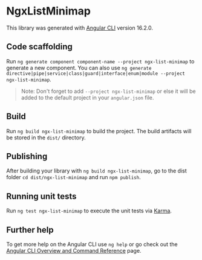 # NgxListMinimap

This library was generated with [Angular CLI](https://github.com/angular/angular-cli) version 16.2.0.

## Code scaffolding

Run `ng generate component component-name --project ngx-list-minimap` to generate a new component. You can also use `ng generate directive|pipe|service|class|guard|interface|enum|module --project ngx-list-minimap`.
> Note: Don't forget to add `--project ngx-list-minimap` or else it will be added to the default project in your `angular.json` file. 

## Build

Run `ng build ngx-list-minimap` to build the project. The build artifacts will be stored in the `dist/` directory.

## Publishing

After building your library with `ng build ngx-list-minimap`, go to the dist folder `cd dist/ngx-list-minimap` and run `npm publish`.

## Running unit tests

Run `ng test ngx-list-minimap` to execute the unit tests via [Karma](https://karma-runner.github.io).

## Further help

To get more help on the Angular CLI use `ng help` or go check out the [Angular CLI Overview and Command Reference](https://angular.io/cli) page.
